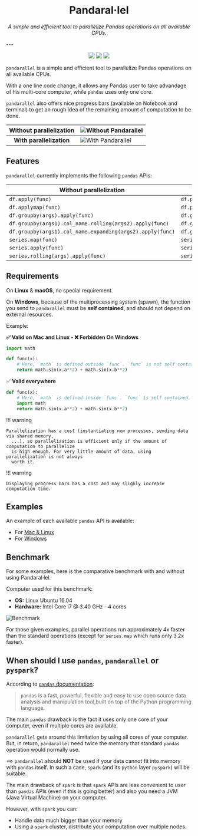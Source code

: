 <h1 align="center"> Pandaral·lel </h1>
<p align="center">
  <em>A simple and efficient tool to parallelize Pandas operations on all available CPUs.</em>
</p>
---
<p align="center">
  <a href="https://pypi.python.org/pypi/pandarallel/"><img src="https://badge.fury.io/py/pandarallel.svg" /></a>
  <a href="https://pypi.python.org/pypi/pandarallel/"><img src="https://img.shields.io/pypi/l/pandarallel.svg" /></a>
  <a href="https://pypi.python.org/pypi/pandarallel/"><img src="https://img.shields.io/pypi/dm/pandarallel.svg" /></a>
</p>

`pandarallel` is a simple and efficient tool to parallelize Pandas operations on all
available CPUs.

With a one line code change, it allows any Pandas user to take advandage of his
multi-core computer, while `pandas` uses only one core.

`pandarallel` also offers nice progress bars (available on Notebook and terminal) to
get an rough idea of the remaining amount of computation to be done.

| Without parallelization  | ![Without Pandarallel](https://github.com/nalepae/pandarallel/blob/master/docs/progress_apply.gif?raw=true)       |
| :----------------------: | ----------------------------------------------------------------------------------------------------------------- |
| **With parallelization** | ![With Pandarallel](https://github.com/nalepae/pandarallel/blob/master/docs/progress_parallel_apply.gif?raw=true) |

## Features

`pandarallel` currently implements the following `pandas` APIs:

| Without parallelization                                   | With parallelization                                               |
| --------------------------------------------------------- | ------------------------------------------------------------------ |
| `df.apply(func)`                                          | `df.parallel_apply(func)`                                          |
| `df.applymap(func)`                                       | `df.parallel_applymap(func)`                                       |
| `df.groupby(args).apply(func)`                            | `df.groupby(args).parallel_apply(func)`                            |
| `df.groupby(args1).col_name.rolling(args2).apply(func)`   | `df.groupby(args1).col_name.rolling(args2).parallel_apply(func)`   |
| `df.groupby(args1).col_name.expanding(args2).apply(func)` | `df.groupby(args1).col_name.expanding(args2).parallel_apply(func)` |
| `series.map(func)`                                        | `series.parallel_map(func)`                                        |
| `series.apply(func)`                                      | `series.parallel_apply(func)`                                      |
| `series.rolling(args).apply(func)`                        | `series.rolling(args).parallel_apply(func)`                        |

## Requirements

On **Linux** & **macOS**, no special requirement.

On **Windows**, because of the multiprocessing system (spawn), the function you send to
`pandarallel` must be **self contained**, and should not depend on external resources.

Example:

**✅ Valid on Mac and Linux - ❌ Forbidden On Windows**

```Python
import math

def func(x):
    # Here, `math` is defined outside `func`. `func` is not self contained.
    return math.sin(x.a**2) + math.sin(x.b**2)
```

✅ **Valid everywhere**

```Python
def func(x):
    # Here, `math` is defined inside `func`. `func` is self contained.
    import math
    return math.sin(x.a**2) + math.sin(x.b**2)
```

!!! warning

    Parallelization has a cost (instantiating new processes, sending data via shared memory,
      ...), so parallelization is efficient only if the amount of computation to parallelize
      is high enough. For very little amount of data, using parallelization is not always
      worth it.

!!! warning

    Displaying progress bars has a cost and may slighly increase computation time.

## Examples

An example of each available `pandas` API is available:

- For [Mac & Linux](https://github.com/nalepae/pandarallel/blob/master/docs/examples_mac_linux.ipynb)
- For [Windows](https://github.com/nalepae/pandarallel/blob/master/docs/examples_windows.ipynb)

## Benchmark

For some examples, here is the comparative benchmark with and without using Pandaral·lel.

Computer used for this benchmark:

- **OS:** Linux Ubuntu 16.04
- **Hardware:** Intel Core i7 @ 3.40 GHz - 4 cores

![Benchmark](https://github.com/nalepae/pandarallel/blob/3d470139d409fc2cf61bab085298011fefe638c0/docs/standard_vs_parallel_4_cores.png?raw=true)

For those given examples, parallel operations run approximately 4x faster than the standard operations (except for `series.map` which runs only 3.2x faster).

## When should I use `pandas`, `pandarallel` or `pyspark`?

According to [`pandas` documentation](https://pandas.pydata.org/):

> `pandas` is a fast, powerful, flexible and easy to use open source data analysis and
> manipulation tool,built on top of the Python programming language.

The main `pandas` drawback is the fact it uses only one core of your computer, even if
multiple cores are available.

`pandarallel` gets around this limitation by using all cores of your computer.
But, in return, `pandarallel` need twice the memory that standard `pandas` operation
would normally use.

==> `pandarallel` should **NOT** be used if your data cannot fit into memory with
`pandas` itself. In such a case, `spark` (and its `python` layer `pyspark`)
will be suitable.

The main drawback of `spark` is that `spark` APIs are less convenient to user than
`pandas` APIs (even if this is going better) and also you need a JVM (Java Virtual
Machine) on your computer.

However, with `spark` you can:

- Handle data much bigger than your memory
- Using a `spark` cluster, distribute your computation over multiple nodes.
